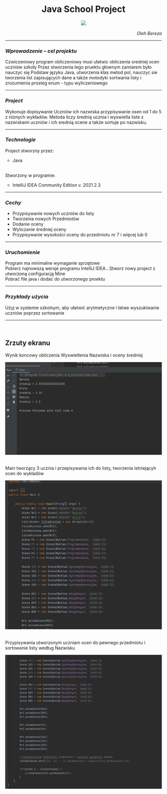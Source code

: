 <h1 align="center">
  <b>Java School Project</b>
</h1>

<p align="center">
  <img src="https://www.kindpng.com/picc/m/126-1269261_high-school-high-school-text-hd-png-download.png" />
</p>

<i>
<p align="right">
  Oleh Bereza
</p>
</i>

<hr>
<h3>
  <i>
  Wprowadzenie – cel projektu
  </i>
</h3>
Czwiczeniowy program obliczeniowy musi ułatwic obliczenia sredniej ocen uczniów szkoły
Przez stworzenia tego pruektu głownym zamiarem było nauczyc się Podstaw języku Java, utworzenia klas metod pol, nauczyc sie tworzenia list zapisujących dane a także motodyki sortwania listy i zrozumienia prosteg enum - typu wyliczeniowego
<hr>

<h3>
  <i>
  Project
  </i>
</h3>
Wykonuje dopisywanie Uczniów ich nazwiska przypisywanie osen od 1 do 5 z róznych wykładów.
Metoda liczy średnią ucznia i wyswietla liste z nazwiskami uczniów i ich srednią ocene a także sortuje po nazwisku.<br>
<hr>

<h3>
  <i>
  Technologie
  </i>
</h3>
Project stworzny przez:
<br>
    <ul type="circle">
     <li>Java</li>
   </ul>
<br>
Stworzony w programie:
<br>
   <ul type="circle">
     <li>IntelliJ IDEA Community Edition v. 2021.2.3</li>
   </ul>
<hr>
<h3>
  <i>
  Cechy
  </i>
</h3>
    <ul type>
    <li>Przypisywanie nowych uczniów do listy</li>
    <li>Tworzenia nowych Przedmiotów</li>
    <li>Dodanie oceny</li>
    <li>Wyliczanie średniej oceny</li>
    <li>Przypisywanie wysokości oceny do przedmiotu nr 7 i więcej lub 0</li>
   </ul>
<hr>
<h3>
  <i>
  Uruchomienie
  </i>
</h3>
Program ma minimalne wymaganie sprzętowe<br>
Pobierz najnowszą wersje programu IntelliJ IDEA...Stworz nowy project z utworzoną configuracją Mine<br>
Pobrać file java i dodać do utworzonego proektu
<hr>
<h3>
  <i>
  Przykłady użycia
  </i>
</h3>
<p>Użyj w systemie szkolnym, aby ułatwić arytmetyczne i łatwe wyszukiwanie uczniów poprzez sortowanie</p>

<hr>
<br>
<h2>
  Zrzuty ekranu
</h2>
Wynik koncowy obliczenia Wyswietlenia Nazwiska i oceny średniej

![alt tag](https://github.com/OlehBereza/Java-School-Project/blob/main/screen/Screenshot_3.jpg?raw=true)

<br>
Main tworzący 3 ucznia i przepisywania ich do listy, tworzenia istniejącyh ocen do wykładów 

![alt tag](https://github.com/OlehBereza/Java-School-Project/blob/main/screen/Screenshot_2.jpg?raw=true)

<br>
Przypisywania utworzonym uczniam ocen do pewnego przedmiotu i sortowanie listy według Nazwisku

![alt tag](https://github.com/OlehBereza/Java-School-Project/blob/main/screen/Screenshot_1.jpg?raw=true)

